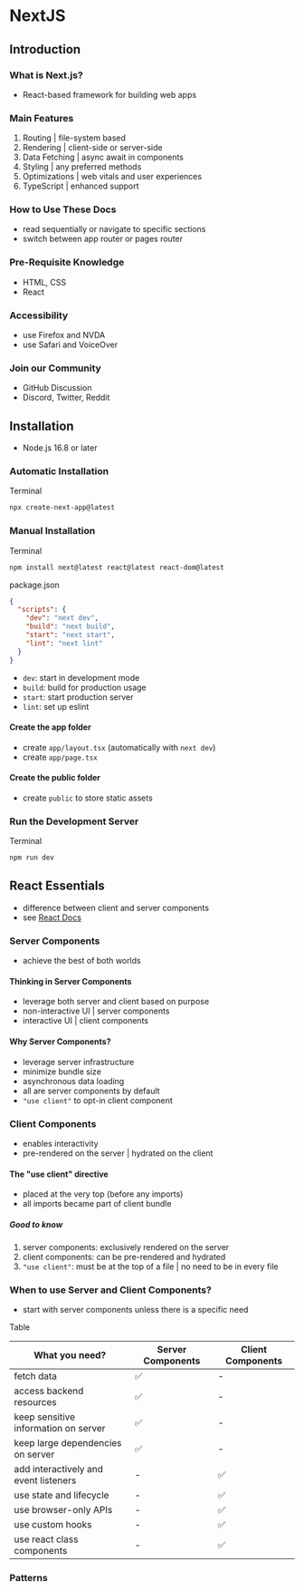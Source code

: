 # NextJS

## Introduction

### What is Next.js?

- React-based framework for building web apps

### Main Features

1. Routing | file-system based
1. Rendering | client-side or server-side
1. Data Fetching | async await in components
1. Styling | any preferred methods
1. Optimizations | web vitals and user experiences
1. TypeScript | enhanced support

### How to Use These Docs

- read sequentially or navigate to specific sections
- switch between app router or pages router

### Pre-Requisite Knowledge

- HTML, CSS
- React

### Accessibility

- use Firefox and NVDA
- use Safari and VoiceOver

### Join our Community

- GitHub Discussion
- Discord, Twitter, Reddit

## Installation

- Node.js 16.8 or later

### Automatic Installation

Terminal

```bash
npx create-next-app@latest
```

### Manual Installation

Terminal

```bash
npm install next@latest react@latest react-dom@latest
```

package.json

```json
{
  "scripts": {
    "dev": "next dev",
    "build": "next build",
    "start": "next start",
    "lint": "next lint"
  }
}
```

- `dev`: start in development mode
- `build`: build for production usage
- `start`: start production server
- `lint`: set up eslint

#### Create the app folder

- create `app/layout.tsx` (automatically with `next dev`)
- create `app/page.tsx`

#### Create the public folder

- create `public` to store static assets

### Run the Development Server

Terminal

```bash
npm run dev
```

## React Essentials

- difference between client and server components
- see [React Docs](https://react.dev/learn)

### Server Components

- achieve the best of both worlds

#### Thinking in Server Components

- leverage both server and client based on purpose
- non-interactive UI | server components
- interactive UI | client components

#### Why Server Components?

- leverage server infrastructure
- minimize bundle size
- asynchronous data loading
- all are server components by default
- `"use client"` to opt-in client component

### Client Components

- enables interactivity
- pre-rendered on the server | hydrated on the client

#### The "use client" directive

- placed at the very top (before any imports)
- all imports became part of client bundle

##### Good to know

1. server components: exclusively rendered on the server
2. client components: can be pre-rendered and hydrated
3. `"use client"`: must be at the top of a file | no need to be in every file

### When to use Server and Client Components?

- start with server components unless there is a specific need

Table

What you need? | Server Components | Client Components |
--- | --- | --- |
fetch data | ✅ | - |
access backend resources | ✅ | - |
keep sensitive information on server | ✅ | - |
keep large dependencies on server | ✅ | - |
add interactively and event listeners | - | ✅ |
use state and lifecycle | - | ✅ |
use browser-only APIs | - | ✅ |
use custom hooks | - | ✅ |
use react class components | - | ✅ |

### Patterns
